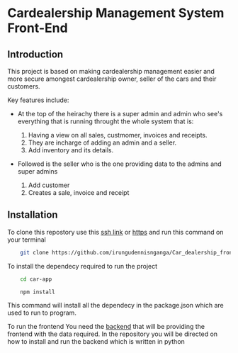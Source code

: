 # Cardealership Management System Front-End

## Introduction

This project is based on making cardealership management easier and more secure amongest cardealership owner,
seller of the cars and their customers.

Key features include:

- At the top of the heirachy there is a super admin and admin who see's everything that is running throught the whole system that is:

    1. Having a view on all sales, custmomer, invoices and receipts.
    2. They are incharge of adding an admin and a seller.
    3. Add inventory and its details.

- Followed is the seller who is the one providing data to the admins and super admins

    1. Add customer
    2. Creates a sale, invoice and receipt

## Installation

To clone this repostory use this  [ssh link](git@github.com:irungudennisnganga/Car_dealership_frontend.git) or [https](https://github.com/irungudennisnganga/Car_dealership_frontend.git) and run this command on your terminal

```bash
    git clone https://github.com/irungudennisnganga/Car_dealership_frontend.git
```

To install the dependecy required to run the project

```bash
    cd car-app
```

```bash
    npm install
```

This command will install all the dependecy in the package.json which are used to run to program.

To run the frontend You need the [backend](git@github.com:irungudennisnganga/Car_dealers_backend.git) that will be providing the frontend with  the data required.
In the repository you will be directed on how to install and run the backend which is written in python
